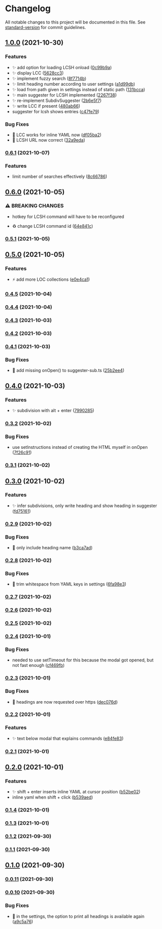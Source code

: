 # Changelog

All notable changes to this project will be documented in this file. See [standard-version](https://github.com/conventional-changelog/standard-version) for commit guidelines.

## [1.0.0](https://github.com/kometenstaub/obsidian-linked-data-vocabularies/compare/0.6.1...1.0.0) (2021-10-30)


### Features

* :sparkles: add option for loading LCSH onload ([0c99b9a](https://github.com/kometenstaub/obsidian-linked-data-vocabularies/commit/0c99b9a3be68b95b37714ceda373d0c183ef4e31))
* :sparkles: display LCC ([5628cc3](https://github.com/kometenstaub/obsidian-linked-data-vocabularies/commit/5628cc33997ef239f09e7c54ae94b42fd681b244))
* :sparkles: implement fuzzy search ([8f7714b](https://github.com/kometenstaub/obsidian-linked-data-vocabularies/commit/8f7714b10dc260840ffd80b46390345a340f5c3d))
* :sparkles: limit heading number according to user settings ([a1d99db](https://github.com/kometenstaub/obsidian-linked-data-vocabularies/commit/a1d99db905ecfddb668881eea1ceba1fa2d01db6))
* :sparkles: load from path given in settings instead of static path ([131bcca](https://github.com/kometenstaub/obsidian-linked-data-vocabularies/commit/131bcca27ce029b1a09a89f7d0c64e015d12abfc))
* :sparkles: main suggester for LCSH implemented ([2267f38](https://github.com/kometenstaub/obsidian-linked-data-vocabularies/commit/2267f38634465673ded74c66b372333ea538a558))
* :sparkles: re-implement SubdivSuggester ([2b6e5f7](https://github.com/kometenstaub/obsidian-linked-data-vocabularies/commit/2b6e5f793f5ffab9f3ee0bd63b613422c245f8df))
* :sparkles: write LCC if present ([480ab66](https://github.com/kometenstaub/obsidian-linked-data-vocabularies/commit/480ab662eaab26dadc7b9a6e843e8db7a4f20fc6))
* suggester for lcsh shows entries ([c47fe79](https://github.com/kometenstaub/obsidian-linked-data-vocabularies/commit/c47fe79e4592bcb92272a1975a4daf2b307c97eb))


### Bug Fixes

* :bug: LCC works for inline YAML now ([df05ba2](https://github.com/kometenstaub/obsidian-linked-data-vocabularies/commit/df05ba2cdac338b3057ad8abc3280e4b4d5f7af8))
* :bug: LCSH URL now correct ([32a9eda](https://github.com/kometenstaub/obsidian-linked-data-vocabularies/commit/32a9eda58a7df95248b8527400621d8ab41b4538))

### [0.6.1](https://github.com/kometenstaub/obsidian-linked-data-vocabularies/compare/0.6.0...0.6.1) (2021-10-07)


### Features

* limit number of searches effectively ([8c66786](https://github.com/kometenstaub/obsidian-linked-data-vocabularies/commit/8c667864b56806c65ba6c579121a62b0c10521b5))

## [0.6.0](https://github.com/kometenstaub/obsidian-linked-data-vocabularies/compare/0.5.1...0.6.0) (2021-10-05)


### ⚠ BREAKING CHANGES

* hotkey for LCSH command will have to be reconfigured

* :recycle: change LCSH command id ([64e841c](https://github.com/kometenstaub/obsidian-linked-data-vocabularies/commit/64e841cfedbb57a8b2a373b12405ae7bda498cef))

### [0.5.1](https://github.com/kometenstaub/obsidian-linked-data-vocabularies/compare/0.5.0...0.5.1) (2021-10-05)

## [0.5.0](https://github.com/kometenstaub/obsidian-linked-data-vocabularies/compare/0.4.5...0.5.0) (2021-10-05)


### Features

* :zap: add more LOC collections ([e0e4ca1](https://github.com/kometenstaub/obsidian-linked-data-vocabularies/commit/e0e4ca1d4238b3815065b6ac434d1af09a79ae80))

### [0.4.5](https://github.com/kometenstaub/obsidian-linked-data-vocabularies/compare/0.4.4...0.4.5) (2021-10-04)

### [0.4.4](https://github.com/kometenstaub/obsidian-linked-data-vocabularies/compare/0.4.3...0.4.4) (2021-10-04)

### [0.4.3](https://github.com/kometenstaub/obsidian-linked-data-vocabularies/compare/0.4.2...0.4.3) (2021-10-03)

### [0.4.2](https://github.com/kometenstaub/obsidian-linked-data-vocabularies/compare/0.4.1...0.4.2) (2021-10-03)

### [0.4.1](https://github.com/kometenstaub/obsidian-linked-data-vocabularies/compare/0.4.0...0.4.1) (2021-10-03)


### Bug Fixes

* :bug: add missing onOpen() to suggester-sub.ts ([25b2ee4](https://github.com/kometenstaub/obsidian-linked-data-vocabularies/commit/25b2ee48e0796466ce91de9115fc46b91a2c0e23))

## [0.4.0](https://github.com/kometenstaub/obsidian-linked-data-vocabularies/compare/0.3.2...0.4.0) (2021-10-03)


### Features

* :sparkles: subdivision with alt + enter ([7990285](https://github.com/kometenstaub/obsidian-linked-data-vocabularies/commit/79902850c9822badb49f5852fdd5242f5b3fb088))

### [0.3.2](https://github.com/kometenstaub/obsidian-linked-data-vocabularies/compare/0.3.1...0.3.2) (2021-10-02)


### Bug Fixes

* use setInstructions instead of creating the HTML myself in onOpen ([7f26c91](https://github.com/kometenstaub/obsidian-linked-data-vocabularies/commit/7f26c91731d0a4ba99735ea152c36e9a5aa60d92))

### [0.3.1](https://github.com/kometenstaub/obsidian-linked-data-vocabularies/compare/0.3.0...0.3.1) (2021-10-02)

## [0.3.0](https://github.com/kometenstaub/obsidian-linked-data-vocabularies/compare/0.2.9...0.3.0) (2021-10-02)


### Features

* :sparkles: infer subdivisions, only write heading and show heading in suggester ([fd75161](https://github.com/kometenstaub/obsidian-linked-data-vocabularies/commit/fd75161d9a9e3934343e709d617a6b90df0cd960))

### [0.2.9](https://github.com/kometenstaub/obsidian-linked-data-vocabularies/compare/0.2.8...0.2.9) (2021-10-02)


### Bug Fixes

* :bug: only include heading name ([b3ca7ad](https://github.com/kometenstaub/obsidian-linked-data-vocabularies/commit/b3ca7ad31107275981b53a89396cb1393a4a7e35))

### [0.2.8](https://github.com/kometenstaub/obsidian-linked-data-vocabularies/compare/0.2.7...0.2.8) (2021-10-02)


### Bug Fixes

* :bug: trim whitespace from YAML keys in settings ([6fa98e3](https://github.com/kometenstaub/obsidian-linked-data-vocabularies/commit/6fa98e30f80ad5e52883c28082399bf0cee9ea5e))

### [0.2.7](https://github.com/kometenstaub/obsidian-linked-data-vocabularies/compare/0.2.6...0.2.7) (2021-10-02)

### [0.2.6](https://github.com/kometenstaub/obsidian-linked-data-vocabularies/compare/0.2.5...0.2.6) (2021-10-02)

### [0.2.5](https://github.com/kometenstaub/obsidian-linked-data-vocabularies/compare/0.2.4...0.2.5) (2021-10-02)

### [0.2.4](https://github.com/kometenstaub/obsidian-linked-data-vocabularies/compare/0.2.3...0.2.4) (2021-10-01)


### Bug Fixes

* needed to use setTimeout for this because the modal got opened, but not fast enough ([cf469fb](https://github.com/kometenstaub/obsidian-linked-data-vocabularies/commit/cf469fbb803c8996f9e0368bc025c0084f365f5e))

### [0.2.3](https://github.com/kometenstaub/obsidian-linked-data-vocabularies/compare/0.2.2...0.2.3) (2021-10-01)


### Bug Fixes

* :bug: headings are now requested over https ([dec076d](https://github.com/kometenstaub/obsidian-linked-data-vocabularies/commit/dec076d88e3d866c364508c9f76db0fdfff47eb9))

### [0.2.2](https://github.com/kometenstaub/obsidian-linked-data-vocabularies/compare/0.2.1...0.2.2) (2021-10-01)


### Features

* :sparkles: text below modal that explains commands ([e84fe83](https://github.com/kometenstaub/obsidian-linked-data-vocabularies/commit/e84fe83628486aa221b476bb96907549fc58cddd))

### [0.2.1](https://github.com/kometenstaub/obsidian-linked-data-vocabularies/compare/0.2.0...0.2.1) (2021-10-01)

## [0.2.0](https://github.com/kometenstaub/obsidian-linked-data-vocabularies/compare/0.1.4...0.2.0) (2021-10-01)


### Features

* :sparkles: shift + enter inserts inline YAML at cursor position ([b52be02](https://github.com/kometenstaub/obsidian-linked-data-vocabularies/commit/b52be021f032a21b4ea130a5549808d6647c9c32))
* inline yaml when shift + click ([b539aed](https://github.com/kometenstaub/obsidian-linked-data-vocabularies/commit/b539aed14476430f35dfa249d3da31a789e5873d))

### [0.1.4](https://github.com/kometenstaub/obsidian-linked-data-vocabularies/compare/0.1.3...0.1.4) (2021-10-01)

### [0.1.3](https://github.com/kometenstaub/obsidian-linked-data-vocabularies/compare/0.1.2...0.1.3) (2021-10-01)

### [0.1.2](https://github.com/kometenstaub/obsidian-linked-data-vocabularies/compare/0.1.1...0.1.2) (2021-09-30)

### [0.1.1](https://github.com/kometenstaub/obsidian-linked-data-vocabularies/compare/0.1.0...0.1.1) (2021-09-30)

## [0.1.0](https://github.com/kometenstaub/obsidian-linked-data-vocabularies/compare/0.0.11...0.1.0) (2021-09-30)

### [0.0.11](https://github.com/kometenstaub/obsidian-linked-data-vocabularies/compare/0.0.10...0.0.11) (2021-09-30)

### [0.0.10](https://github.com/kometenstaub/obsidian-linked-data-vocabularies/compare/0.0.9...0.0.10) (2021-09-30)


### Bug Fixes

* :bug: in the settings, the option to print all headings is available again ([a9c5a76](https://github.com/kometenstaub/obsidian-linked-data-vocabularies/commit/a9c5a76ed2217764cb14546f389f71bf4d2cad4d))
